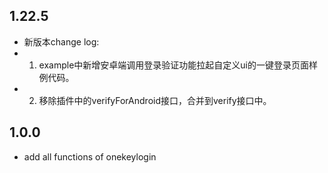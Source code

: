 ## 1.22.5

* 新版本change log:
* 1. example中新增安卓端调用登录验证功能拉起自定义ui的一键登录页面样例代码。
* 2. 移除插件中的verifyForAndroid接口，合并到verify接口中。

## 1.0.0

* add all functions of onekeylogin
